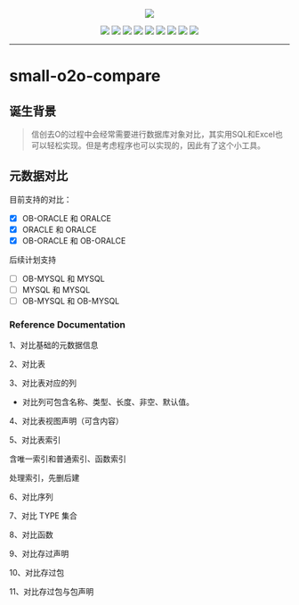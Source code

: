 
<div align="center">

![](https://github.com/small-rose/small-o2o-compare/blob/main/o2o-logo.jpg)

[![](https://img.shields.io/badge/blog-@small.rose-ff69b4.svg)](https://zhangxiaocai.cn)
![](https://img.shields.io/badge/java-@>=1.8-blueviolet.svg)
![](https://img.shields.io/badge/maven-@3.6.3-yellow.svg)
![](https://img.shields.io/badge/springboot-@2.5.14-green.svg)
![](https://img.shields.io/badge/druid-@1.2.6-critical.svg)
![](https://img.shields.io/badge/lombok-@1.18.24-blue.svg)
![](https://img.shields.io/badge/easyexcel-@2.2.8-skyblue.svg)
![](https://img.shields.io/badge/oracle-@11gR2-blueviolet.svg)
![](https://img.shields.io/badge/oceanbase-@3.2.3.3-yellow.svg)

</div>

--------------------

# small-o2o-compare

## 诞生背景

> 信创去O的过程中会经常需要进行数据库对象对比，其实用SQL和Excel也可以轻松实现。但是考虑程序也可以实现的，因此有了这个小工具。

## 元数据对比


目前支持的对比：

- [x] OB-ORACLE 和 ORALCE
- [x] ORACLE 和 ORALCE
- [x] OB-ORACLE 和 OB-ORALCE

后续计划支持

- [ ] OB-MYSQL 和 MYSQL
- [ ] MYSQL 和 MYSQL
- [ ] OB-MYSQL 和 OB-MYSQL

### Reference Documentation

1、对比基础的元数据信息

2、对比表

3、对比表对应的列

- 对比列可包含名称、类型、长度、非空、默认值。

4、对比表视图声明（可含内容）

5、对比表索引

含唯一索引和普通索引、函数索引

处理索引，先删后建

6、对比序列

7、对比 TYPE 集合

8、对比函数

9、对比存过声明

10、对比存过包

11、对比存过包与包声明



